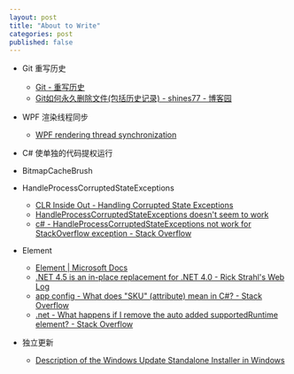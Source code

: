 ```yaml
---
layout: post
title: "About to Write"
categories: post
published: false
---
```


- Git 重写历史
  - [Git - 重写历史](https://git-scm.com/book/zh/v2/Git-%E5%B7%A5%E5%85%B7-%E9%87%8D%E5%86%99%E5%8E%86%E5%8F%B2)
  - [Git如何永久删除文件(包括历史记录) - shines77 - 博客园](http://www.cnblogs.com/shines77/p/3460274.html)

- WPF 渲染线程同步
  - [WPF rendering thread synchronization](http://graemehill.ca/wpf-rendering-thread-synchronization/)

- C# 使单独的代码提权运行
- BitmapCacheBrush

- HandleProcessCorruptedStateExceptions
  - [CLR Inside Out - Handling Corrupted State Exceptions](https://msdn.microsoft.com/en-us/magazine/dd419661.aspx)
  - [HandleProcessCorruptedStateExceptions doesn't seem to work](https://social.msdn.microsoft.com/Forums/vstudio/en-US/18fb14cb-33be-4af7-9bf1-dc651cdf1239/handleprocesscorruptedstateexceptions-doesnt-seem-to-work?forum=clr)
  - [c# - HandleProcessCorruptedStateExceptions not work for StackOverflow exception - Stack Overflow](https://stackoverflow.com/questions/28307214/handleprocesscorruptedstateexceptions-not-work-for-stackoverflow-exception)

- <supportedRuntime> Element
  - [<supportedRuntime> Element | Microsoft Docs](https://docs.microsoft.com/en-us/dotnet/framework/configure-apps/file-schema/startup/supportedruntime-element)
  - [.NET 4.5 is an in-place replacement for .NET 4.0 - Rick Strahl's Web Log](https://weblog.west-wind.com/posts/2012/Mar/13/NET-45-is-an-inplace-replacement-for-NET-40)
  - [app config - What does "SKU" (attribute) mean in C#? - Stack Overflow](https://stackoverflow.com/questions/17148496/what-does-sku-attribute-mean-in-c)
  - [.net - What happens if I remove the auto added supportedRuntime element? - Stack Overflow](https://stackoverflow.com/questions/21566528/what-happens-if-i-remove-the-auto-added-supportedruntime-element)

- 独立更新
  - [Description of the Windows Update Standalone Installer in Windows](https://support.microsoft.com/en-us/help/934307/description-of-the-windows-update-standalone-installer-in-windows)
